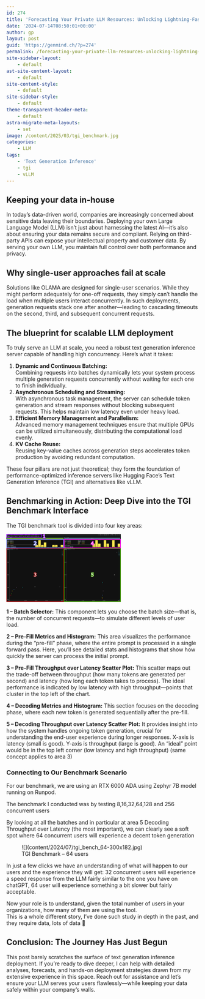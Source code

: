 ```yaml
---
id: 274
title: 'Forecasting Your Private LLM Resources: Unlocking Lightning-Fast, Scalable AI Performance'
date: '2024-07-14T08:50:01+00:00'
author: gp
layout: post
guid: 'https://genmind.ch/?p=274'
permalink: /forecasting-your-private-llm-resources-unlocking-lightning-fast-scalable-ai-performance/
site-sidebar-layout:
    - default
ast-site-content-layout:
    - default
site-content-style:
    - default
site-sidebar-style:
    - default
theme-transparent-header-meta:
    - default
astra-migrate-meta-layouts:
    - set
image: /content/2025/03/tgi_benchmark.jpg
categories:
    - LLM
tags:
    - 'Text Generation Inference'
    - tgi
    - vLLM
---
```


## Keeping your data in-house

In today’s data-driven world, companies are increasingly concerned about sensitive data leaving their boundaries. Deploying your own Large Language Model (LLM) isn’t just about harnessing the latest AI—it’s also about ensuring your data remains secure and compliant. Relying on third-party APIs can expose your intellectual property and customer data. By serving your own LLM, you maintain full control over both performance and privacy.

## Why single-user approaches fail at scale

Solutions like OLAMA are designed for single-user scenarios. While they might perform adequately for one-off requests, they simply can’t handle the load when multiple users interact concurrently. In such deployments, generation requests stack one after another—leading to cascading timeouts on the second, third, and subsequent concurrent requests.

## The blueprint for scalable LLM deployment

To truly serve an LLM at scale, you need a robust text generation inference server capable of handling high concurrency. Here’s what it takes:

1. **Dynamic and Continuous Batching:**  
    Combining requests into batches dynamically lets your system process multiple generation requests concurrently without waiting for each one to finish individually.
2. **Asynchronous Scheduling and Streaming:**  
    With asynchronous task management, the server can schedule token generation and stream responses without blocking subsequent requests. This helps maintain low latency even under heavy load.
3. **Efficient Memory Management and Parallelism:**  
    Advanced memory management techniques ensure that multiple GPUs can be utilized simultaneously, distributing the computational load evenly.
4. **KV Cache Reuse:**  
    Reusing key-value caches across generation steps accelerates token production by avoiding redundant computation.

These four pillars are not just theoretical; they form the foundation of performance-optimized inference servers like Hugging Face’s Text Generation Inference (TGI) and alternatives like vLLM.

## Benchmarking in Action: Deep Dive into the TGI Benchmark Interface

 The TGI benchmark tool is divided into four key areas:

![TGI Benchmark areas - source Hugging Face](content/2024/07/TGI-benchmark-tool-numbered-300x177.png)

**1 – Batch Selector:** This component lets you choose the batch size—that is, the number of concurrent requests—to simulate different levels of user load.

**2 – Pre-Fill Metrics and Histogram:** This area visualizes the performance during the “pre-fill” phase, where the entire prompt is processed in a single forward pass. Here, you’ll see detailed stats and histograms that show how quickly the server can process the initial prompt.

**3 – Pre-Fill Throughput over Latency Scatter Plot:** This scatter maps out the trade-off between throughput (how many tokens are generated per second) and latency (how long each token takes to process). The ideal performance is indicated by low latency with high throughput—points that cluster in the top left of the chart.

**4 – Decoding Metrics and Histogram:** This section focuses on the decoding phase, where each new token is generated sequentially after the pre-fill.

**5 – Decoding Throughput over Latency Scatter Plot:** It provides insight into how the system handles ongoing token generation, crucial for understanding the end-user experience during longer responses. X-axis is latency (small is good). Y-axis is throughput (large is good). An “ideal” point would be in the top left corner (low latency and high throughput) (same concept applies to area 3)

### Connecting to Our Benchmark Scenario

For our benchmark, we are using an RTX 6000 ADA using Zephyr 7B model running on Runpod.

The benchmark I conducted was by testing 8,16,32,64,128 and 256 concurrent users

By looking at all the batches and in particular at area 5 Decoding Throughput over Latency (the most important), we can clearly see a soft spot where 64 concurrent users will experience a decent token generation

<figure aria-describedby="caption-attachment-282" class="wp-caption aligncenter" id="attachment_282" style="width: 805px">![](content/2024/07/tgi_bench_64-300x182.jpg)<figcaption class="wp-caption-text" id="caption-attachment-282">TGI Benchmark – 64 users</figcaption></figure>In just a few clicks we have an understanding of what will happen to our users and the experience they will get: 32 concurrent users will experience a speed response from the LLM fairly similar to the one you have on chatGPT, 64 user will experience something a bit slower but fairly acceptable.

Now your role is to understand, given the total number of users in your organizations, how many of them are using the tool.  
This is a whole different story, I’ve done such study in depth in the past, and they require data, lots of data 🙂

## Conclusion: The Journey Has Just Begun

This post barely scratches the surface of text generation inference deployment. If you’re ready to dive deeper, I can help with detailed analyses, forecasts, and hands-on deployment strategies drawn from my extensive experience in this space. Reach out for assistance and let’s ensure your LLM serves your users flawlessly—while keeping your data safely within your company’s walls.
